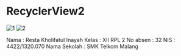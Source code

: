 # RecyclerView2

![1](http://imageshack.com/a/img924/4309/6XqVFX.png)
![2](http://imageshack.com/a/img923/2655/7FhWgJ.png)


Nama : Resta Kholifatul Inayah 
Kelas : XII RPL 2 
No absen : 32 
NIS : 4422/1320.070 
Nama Sekolah : SMK Telkom Malang 
